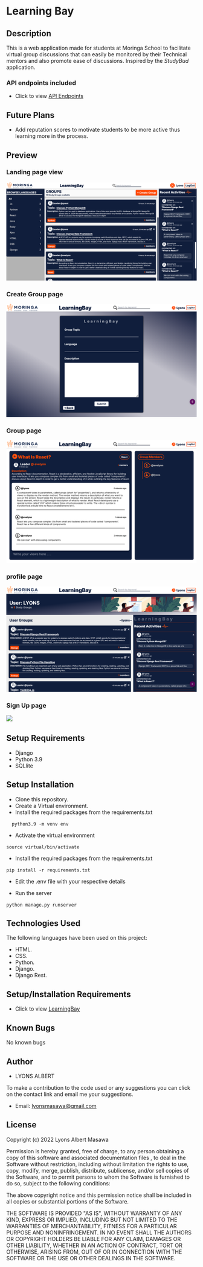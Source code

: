 # Learning Bay

## Description
This is a web application made for students at Moringa School to facilitate virtual group discussions that can easily be monitored by their Technical mentors and also promote ease of discussions.
Inspired by the *StudyBud* application.

### API endpoints included
- Click to view <a target="_blank" href="https://learningbay.herokuapp.com/api/">API Endpoints</a>

## Future Plans
- Add reputation scores to motivate students to be more active thus learning more in the process.

## Preview
### Landing page view
<img src="preview/landing.png"> 

### Create Group page
<img src="preview/create.png">

### Group page
<img src="preview/group.png">

### profile page
<img src="preview/profile.png">

### Sign Up page
<img src="peeks/profile.png">

## Setup Requirements

- Django 
- Python 3.9
- SQLlite

## Setup Installation

- Clone this repository.
- Create a Virtual environment.
- Install the required packages from the requirements.txt

```
  python3.9 -m venv env
```

- Activate the virtual environment

```
source virtual/bin/activate
```
- Install the required packages from the requirements.txt

``` 
pip install -r requirements.txt
```

- Edit the .env file with your respective details

- Run the server

```
python manage.py runserver
```

## Technologies Used

The following languages have been used on this project:

- HTML.
- CSS.
- Python.
- Django.
- Django Rest.

## Setup/Installation Requirements

- Click to view <a target="_blank" href="https://learningbay.herokuapp.com/">LearningBay</a>
 
## Known Bugs

No known bugs

## Author
- LYONS ALBERT

To make a contribution to the code used or any suggestions you can click on the contact link and email me your suggestions.

- Email: lyonsmasawa@gmail.com

## License

Copyright (c) 2022 Lyons Albert Masawa

Permission is hereby granted, free of charge, to any person obtaining a copy
of this software and associated documentation files , to deal
in the Software without restriction, including without limitation the rights
to use, copy, modify, merge, publish, distribute, sublicense, and/or sell
copies of the Software, and to permit persons to whom the Software is
furnished to do so, subject to the following conditions:

The above copyright notice and this permission notice shall be included in all
copies or substantial portions of the Software.

THE SOFTWARE IS PROVIDED "AS IS", WITHOUT WARRANTY OF ANY KIND, EXPRESS OR
IMPLIED, INCLUDING BUT NOT LIMITED TO THE WARRANTIES OF MERCHANTABILITY,
FITNESS FOR A PARTICULAR PURPOSE AND NONINFRINGEMENT. IN NO EVENT SHALL THE
AUTHORS OR COPYRIGHT HOLDERS BE LIABLE FOR ANY CLAIM, DAMAGES OR OTHER
LIABILITY, WHETHER IN AN ACTION OF CONTRACT, TORT OR OTHERWISE, ARISING FROM,
OUT OF OR IN CONNECTION WITH THE SOFTWARE OR THE USE OR OTHER DEALINGS IN THE
SOFTWARE.
